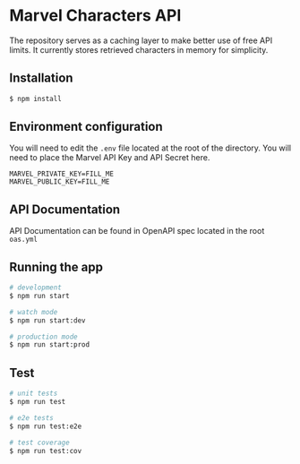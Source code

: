 # Marvel Characters API 

The repository serves as a caching layer to make better use of free API limits. 
It currently stores retrieved characters in memory for simplicity. 

## Installation

```bash
$ npm install
```

## Environment configuration
You will need to edit the `.env` file located at the root of the directory. 
You will need to place the Marvel API Key and API Secret here. 

```
MARVEL_PRIVATE_KEY=FILL_ME
MARVEL_PUBLIC_KEY=FILL_ME
```


## API Documentation
API Documentation can be found in OpenAPI spec located in the root
`oas.yml`


## Running the app

```bash
# development
$ npm run start

# watch mode
$ npm run start:dev

# production mode
$ npm run start:prod
```

## Test

```bash
# unit tests
$ npm run test

# e2e tests
$ npm run test:e2e

# test coverage
$ npm run test:cov
```
